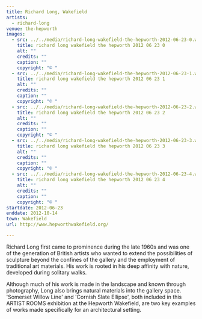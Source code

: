 ```yaml
---
title: Richard Long, Wakefield
artists:
  - richard-long
venue: the-hepworth
images:
  - src: ../../media/richard-long-wakefield-the-hepworth-2012-06-23-0.webp
    title: richard long wakefield the hepworth 2012 06 23 0
    alt: ""
    credits: ""
    caption: ""
    copyright: "© "
  - src: ../../media/richard-long-wakefield-the-hepworth-2012-06-23-1.webp
    title: richard long wakefield the hepworth 2012 06 23 1
    alt: ""
    credits: ""
    caption: ""
    copyright: "© "
  - src: ../../media/richard-long-wakefield-the-hepworth-2012-06-23-2.webp
    title: richard long wakefield the hepworth 2012 06 23 2
    alt: ""
    credits: ""
    caption: ""
    copyright: "© "
  - src: ../../media/richard-long-wakefield-the-hepworth-2012-06-23-3.webp
    title: richard long wakefield the hepworth 2012 06 23 3
    alt: ""
    credits: ""
    caption: ""
    copyright: "© "
  - src: ../../media/richard-long-wakefield-the-hepworth-2012-06-23-4.webp
    title: richard long wakefield the hepworth 2012 06 23 4
    alt: ""
    credits: ""
    caption: ""
    copyright: "© "
startdate: 2012-06-23
enddate: 2012-10-14
town: Wakefield
url: http://www.hepworthwakefield.org/

---
```


Richard Long first came to prominence during the late 1960s and was one of the generation of British artists who wanted to extend the possibilities of sculpture beyond the confines of the gallery and the employment of traditional art materials. His work is rooted in his deep affinity with nature, developed during solitary walks.

Although much of his work is made in the landscape and known through photography, Long also brings natural materials into the gallery space. 'Somerset Willow Line' and 'Cornish Slate Ellipse', both included in this ARTIST ROOMS exhibition at the Hepworth Wakefield, are two key examples of works made specifically for an architectural setting.
